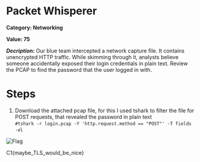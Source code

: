 # Packet Whisperer
**Category: Networking**


**Value: 75**

**_Decription:_**
Our blue team intercepted a network capture file. It contains unencrypted HTTP traffic. While skimming through it, analysts believe someone accidentally exposed their login credentials in plain text. Review the PCAP to find the password that the user logged in with.

# Steps
1. Download the attached pcap file, for this I used tshark to filter the file for POST requests, that revealed the password in plain text\
`#tshark -r login.pcap -Y 'http.request.method == "POST"' -T fields -e`\

![Flag](https://github.com/user-attachments/assets/b0d31fbc-b7b2-42b9-a4bc-38fbada24615)

C1{maybe_TLS_would_be_nice}
